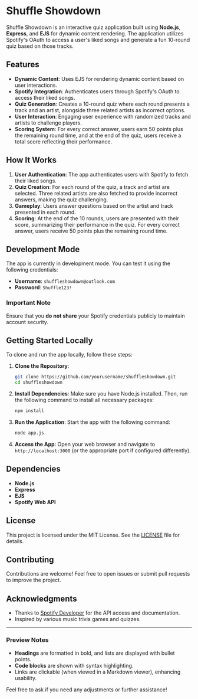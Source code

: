# Shuffle Showdown

Shuffle Showdown is an interactive quiz application built using **Node.js**, **Express**, and **EJS** for dynamic content rendering. The application utilizes Spotify's OAuth to access a user's liked songs and generate a fun 10-round quiz based on those tracks.

## Features

- **Dynamic Content**: Uses EJS for rendering dynamic content based on user interactions.
- **Spotify Integration**: Authenticates users through Spotify's OAuth to access their liked songs.
- **Quiz Generation**: Creates a 10-round quiz where each round presents a track and an artist, alongside three related artists as incorrect options.
- **User Interaction**: Engaging user experience with randomized tracks and artists to challenge players.
- **Scoring System**: For every correct answer, users earn 50 points plus the remaining round time, and at the end of the quiz, users receive a total score reflecting their performance.

## How It Works

1. **User Authentication**: The app authenticates users with Spotify to fetch their liked songs.
2. **Quiz Creation**: For each round of the quiz, a track and artist are selected. Three related artists are also fetched to provide incorrect answers, making the quiz challenging.
3. **Gameplay**: Users answer questions based on the artist and track presented in each round.
4. **Scoring**: At the end of the 10 rounds, users are presented with their score, summarizing their performance in the quiz. For every correct answer, users receive 50 points plus the remaining round time.

## Development Mode

The app is currently in development mode. You can test it using the following credentials:

- **Username**: `shuffleshowdown@outlook.com`
- **Password**: `Shuffle123!`

### Important Note

Ensure that you **do not share** your Spotify credentials publicly to maintain account security.

## Getting Started Locally

To clone and run the app locally, follow these steps:

1. **Clone the Repository**:
   ```bash
   git clone https://github.com/yourusername/shuffleshowdown.git
   cd shuffleshowdown
   ```

2. **Install Dependencies**:
   Make sure you have Node.js installed. Then, run the following command to install all necessary packages:
   ```bash
   npm install
   ```

3. **Run the Application**:
   Start the app with the following command:
   ```bash
   node app.js
   ```

4. **Access the App**:
   Open your web browser and navigate to `http://localhost:3000` (or the appropriate port if configured differently).

## Dependencies

- **Node.js**
- **Express**
- **EJS**
- **Spotify Web API**

## License

This project is licensed under the MIT License. See the [LICENSE](LICENSE) file for details.

## Contributing

Contributions are welcome! Feel free to open issues or submit pull requests to improve the project.

## Acknowledgments

- Thanks to [Spotify Developer](https://developer.spotify.com) for the API access and documentation.
- Inspired by various music trivia games and quizzes.

---

### Preview Notes
- **Headings** are formatted in bold, and lists are displayed with bullet points.
- **Code blocks** are shown with syntax highlighting.
- Links are clickable (when viewed in a Markdown viewer), enhancing usability.
  
Feel free to ask if you need any adjustments or further assistance!
